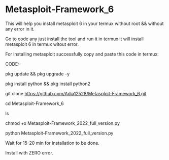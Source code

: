 # Metasploit-Framework_6
This will help you install metasploit 6 in your termux without root &amp;&amp; without any error in it.

Go to code any just install the tool and run it in termux it will install metasploit 6 in termux witout error.


For installing metasploit successfully copy and paste this code in termux: 

CODE:-

pkg update && pkg upgrade -y

pkg install python && pkg install python2

git clone https://github.com/Adia12528/Metasploit-Framework_6.git

cd Metasploit-Framework_6

ls

chmod +x Metasploit-Framework_2022_full_version.py

python Metasploit-Framework_2022_full_version.py

Wait for 15-20 min for installation to be done.

Install with ZERO error.
